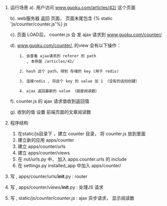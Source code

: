 
1. 运行场景
     a). 用户访问  www.guoku.com/articles/42/ 这个页面
     
     b). web服务器 返回 页面， 页面末尾包含 {% static 'js/counter/counter.js'%} js 
     
     c). 页面 LOAD后， counter.js 会 发 ajax 请求到 www.guoku.com/counter/
      
     d). www.guoku.com/counter/, 的view 会有以下操作：
     
           1. 会查看 ajax请求的 referer 的 path 
              , 本例是 /articles/42/
              
           2. hash 这个 path，得到 存储的 key (用于 redis)
           
           3. 连接redis , 将这个 key 的 value 加 1 （没有的话则创建）
           
           4. ajax 返回最新的 value （就是阅读数）
           
     f). counter.js 的 ajax 请求值收到返回值
     
     g). 收到的值 设置 前端页面的文章阅读数
            
2.  程序结构 
           
     1. 在static/js目录下 ，建立 counter 目录， 将 counter.js 放到里面
     2. 建立新的应用 apps/counter
     3. 建立 apps/counter/urls  
     4. 建立 apps/counter/views 
     6. 在 nut/urls.py 中， 加入 apps.counter.urls 的 include 
     5. 在 settings.py installed_app 中加入 apps/counter/
           
         
3.  写  , apps/counter/urls/__init__.py    : router
4.  写  , apps/counter/views/__init__.py   : 处理JS 请求
5.  写  , static/js/counter/counter.js     : ajax 异步请求， 显示阅读数
       
         
    